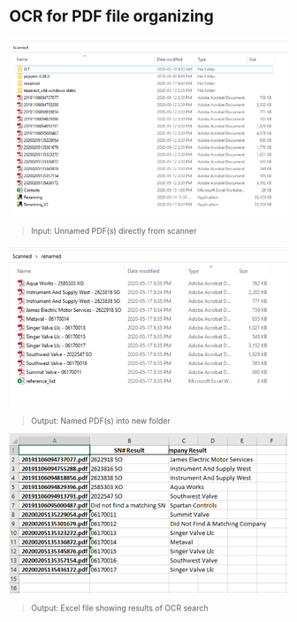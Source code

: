 # OCR for PDF file organizing
 

<img src="reference/scanned_folder.png" width="600">

> Input: Unnamed PDF(s) directly from scanner

<img src="reference/renamed_folder.png" width="600">

> Output: Named PDF(s) into new folder

<img src="reference/reference_list.png" width="600">

> Output: Excel file showing results of OCR search
